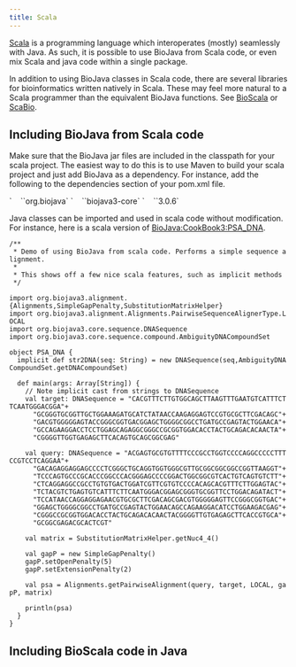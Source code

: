 ```yaml
---
title: Scala
---
```


[Scala](http://en.wikipedia.org/wiki/Scala_(programming_language)) is a
programming language which interoperates (mostly) seamlessly with Java.
As such, it is possible to use BioJava from Scala code, or even mix
Scala and java code within a single package.

In addition to using BioJava classes in Scala code, there are several
libraries for bioinformatics written natively in Scala. These may feel
more natural to a Scala programmer than the equivalent BioJava
functions. See [BioScala](http://sourceforge.net/projects/bioscala/) or
[ScaBio](http://www.mi.hs-mannheim.de/gumbel/en/forschung/scabio/).

Including BioJava from Scala code
---------------------------------

Make sure that the BioJava jar files are included in the classpath for
your scala project. The easiest way to do this is to use Maven to build
your scala project and just add BioJava as a dependency. For instance,
add the following to the dependencies section of your pom.xml file.

<dependency>  
`    `<groupId>`org.biojava`</groupId>  
`    `<artifactId>`biojava3-core`</artifactId>  
`    `<version>`3.0.6`</version>  
</dependency>

Java classes can be imported and used in scala code without
modification. For instance, here is a scala version of
<BioJava:CookBook3:PSA_DNA>.

`/**`  
` * Demo of using BioJava from scala code. Performs a simple sequence alignment.`  
` *`  
` * This shows off a few nice scala features, such as implicit methods`  
` */`  
  
`import org.biojava3.alignment.{Alignments,SimpleGapPenalty,SubstitutionMatrixHelper}`  
`import org.biojava3.alignment.Alignments.PairwiseSequenceAlignerType.LOCAL`  
`import org.biojava3.core.sequence.DNASequence`  
`import org.biojava3.core.sequence.compound.AmbiguityDNACompoundSet`  
  
`object PSA_DNA {`  
`  implicit def str2DNA(seq: String) = new DNASequence(seq,AmbiguityDNACompoundSet.getDNACompoundSet)`  
  
`  def main(args: Array[String]) {`  
`    // Note implicit cast from strings to DNASequence`  
`    val target: DNASequence = "CACGTTTCTTGTGGCAGCTTAAGTTTGAATGTCATTTCTTCAATGGGACGGA"+`  
`      "GCGGGTGCGGTTGCTGGAAAGATGCATCTATAACCAAGAGGAGTCCGTGCGCTTCGACAGC"+`  
`      "GACGTGGGGGAGTACCGGGCGGTGACGGAGCTGGGGCGGCCTGATGCCGAGTACTGGAACA"+`  
`      "GCCAGAAGGACCTCCTGGAGCAGAGGCGGGCCGCGGTGGACACCTACTGCAGACACAACTA"+`  
`      "CGGGGTTGGTGAGAGCTTCACAGTGCAGCGGCGAG"`  
  
`    val query: DNASequence = "ACGAGTGCGTGTTTTCCCGCCTGGTCCCCAGGCCCCCTTTCCGTCCTCAGGAA"+`  
`      "GACAGAGGAGGAGCCCCTCGGGCTGCAGGTGGTGGGCGTTGCGGCGGCGGCCGGTTAAGGT"+`  
`      "TCCCAGTGCCCGCACCCGGCCCACGGGAGCCCCGGACTGGCGGCGTCACTGTCAGTGTCTT"+`  
`      "CTCAGGAGGCCGCCTGTGTGACTGGATCGTTCGTGTCCCCACAGCACGTTTCTTGGAGTAC"+`  
`      "TCTACGTCTGAGTGTCATTTCTTCAATGGGACGGAGCGGGTGCGGTTCCTGGACAGATACT"+`  
`      "TCCATAACCAGGAGGAGAACGTGCGCTTCGACAGCGACGTGGGGGAGTTCCGGGCGGTGAC"+`  
`      "GGAGCTGGGGCGGCCTGATGCCGAGTACTGGAACAGCCAGAAGGACATCCTGGAAGACGAG"+`  
`      "CGGGCCGCGGTGGACACCTACTGCAGACACAACTACGGGGTTGTGAGAGCTTCACCGTGCA"+`  
`      "GCGGCGAGACGCACTCGT"`  
  
`    val matrix = SubstitutionMatrixHelper.getNuc4_4()`  
  
`    val gapP = new SimpleGapPenalty()`  
`    gapP.setOpenPenalty(5)`  
`    gapP.setExtensionPenalty(2)`  
  
`    val psa = Alignments.getPairwiseAlignment(query, target, LOCAL, gapP, matrix)`  
  
`    println(psa)`  
`  }`  
`}`

Including BioScala code in Java
-------------------------------
